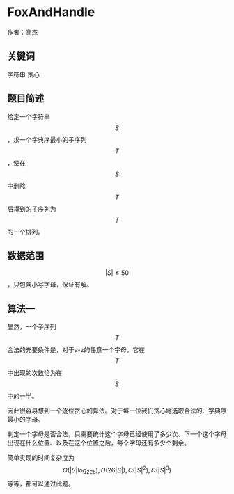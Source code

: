 # FoxAndHandle
作者：高杰

## 关键词

字符串 贪心

## 题目简述

给定一个字符串 $$S$$ ，求一个字典序最小的子序列 $$T$$，使在 $$S$$ 中删除 $$T$$ 后得到的子序列为 $$T$$ 的一个排列。

## 数据范围

$$|S|\le50$$，只包含小写字母，保证有解。

## 算法一

显然，一个子序列$$T$$合法的充要条件是，对于a-z的任意一个字母，它在$$T$$中出现的次数恰为在$$S$$中的一半。

因此很容易想到一个逐位贪心的算法。对于每一位我们贪心地选取合法的、字典序最小的字母。

判定一个字母是否合法，只需要统计这个字母已经使用了多少次、下一个这个字母出现在什么位置、以及在这个位置之后，每个字母还有多少个剩余。

简单实现的时间复杂度为 $$O(|S|\log_226),O(26|S|),O(|S|^2),O(|S|^3)$$ 等等，都可以通过此题。
